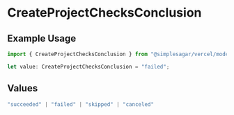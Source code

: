 # CreateProjectChecksConclusion

## Example Usage

```typescript
import { CreateProjectChecksConclusion } from "@simplesagar/vercel/models/createprojectop.js";

let value: CreateProjectChecksConclusion = "failed";
```

## Values

```typescript
"succeeded" | "failed" | "skipped" | "canceled"
```